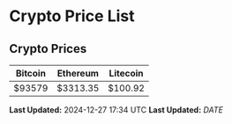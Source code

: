 # Crypto Price List

## Crypto Prices
| Bitcoin | Ethereum | Litecoin |
| ------- | -------- | -------- |
| $93579 | $3313.35 | $100.92 |
**Last Updated:** 2024-12-27 17:34 UTC
**Last Updated:** $DATE$
